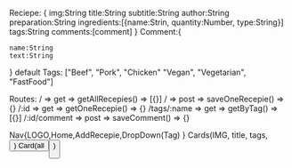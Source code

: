 Reciepe:
{
img:String
title:String
subtitle:String
author:String
preparation:String
ingredients:[{name:Strin, quantity:Number, type:String}]
tags:String
comments:[comment]
}
Comment:{

    name:String
    text:String

}
default Tags: ["Beef", "Pork", "Chicken" "Vegan", "Vegetarian", "FastFood"]

Routes:
/ => get => getAllRecepies() => [{}]
/ => post => saveOneRecepie() => {}
/:id => get => getOneRecepie() => {}
/tags/:name => get => getByTag() => [{}]
/:id/comment => post => saveComment() => {}

Nav{LOGO,Home,AddRecepie,DropDown(Tag) }
Cards(IMG, title, tags, <Button ShowRecepie>)
Card(all <Button AddComment> )
